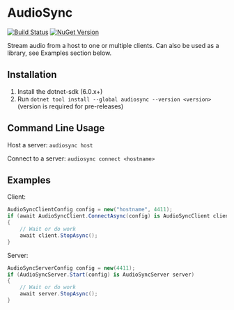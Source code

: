 # AudioSync

[![Build Status](https://img.shields.io/github/workflow/status/phyyl/AudioSync/Build%20Pipeline)](https://github.com/Phyyl/AudioSync/actions/workflows/build.yml)
[![NuGet Version](https://img.shields.io/nuget/v/AudioSync.svg?style=flat)](https://www.nuget.org/packages/AudioSync)

Stream audio from a host to one or multiple clients. Can also be used as a library, see Examples section below.

## Installation

1. Install the dotnet-sdk (6.0.x+)
2. Run `dotnet tool install --global audiosync --version <version>` (version is required for pre-releases)

## Command Line Usage

Host a server: `audiosync host`

Connect to a server: `audiosync connect <hostname>`

## Examples

Client:

```csharp
AudioSyncClientConfig config = new("hostname", 4411);
if (await AudioSyncClient.ConnectAsync(config) is AudioSyncClient client)
{
    // Wait or do work
    await client.StopAsync();
}
```

Server:
```csharp
AudioSyncServerConfig config = new(4411);
if (AudioSyncServer.Start(config) is AudioSyncServer server)
{
    // Wait or do work
    await server.StopAsync();
}
